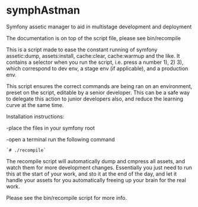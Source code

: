 symphAstman
===========


Symfony assetic manager to aid in multistage development and deployment


The documentation is on top of the script file, please see bin/recompile


This is a script made to ease the constant running of symfony assetic:dump,
assets:install, cache:clear, cache:warmup and the like.  It contains a selector
when you run the script, i.e. press a number 1), 2) 3), which correspond to dev
env, a stage env (if applicable), and a production env. 


This script ensures the correct commands are being ran on an environment,
preset on the script, editable by a senior developer.  This can be a safe way
to delegate this action to junior developers also, and reduce the learning
curve at the same time.


Installation instructions:

-place the files in your symfony root

-open a terminal run the following command

    `# ./recompile`
    
    
The recompile script will automatically dump and cmpress all assets, and watch them for more development changes.  Essentially you just need to run this at the start of your work, and sto it at the end of the day, and let it handle your assets for you automatically freeing up your brain for the real work. 

    
Please see the bin/recompile script for more info.
